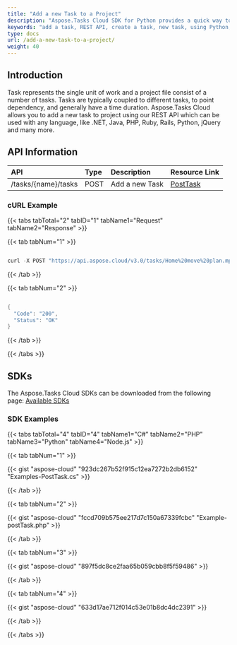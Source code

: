 ```yaml
---
title: "Add a new Task to a Project"
description: "Aspose.Tasks Cloud SDK for Python provides a quick way to add a new task to project. Furthermore, our REST API can be used with nearly all languages like .NET, Java, Android, Python, Perl, PHP, Ruby, Jquery and many more."
keywords: "add a task, REST API, create a task, new task, using Python, Perl, MS Project Management, project management, add new task in mpp, mpt, xml"
type: docs
url: /add-a-new-task-to-a-project/
weight: 40
---
```


## **Introduction**
Task represents the single unit of work and a project file consist of a number of tasks. Tasks are typically coupled to different tasks, to point dependency, and generally have a time duration. Aspose.Tasks Cloud allows you to add a new task to project using our REST API which can be used with any language, like .NET, Java, PHP, Ruby, Rails, Python, jQuery and many more.
## **API Information**

|**API**|**Type**|**Description**|**Resource Link**|
| :- | :- | :- | :- |
|/tasks/{name}/tasks|POST|Add a new Task|[PostTask](https://apireference.aspose.cloud/tasks/#/TasksTask/PostTask)|
### **cURL Example**
{{< tabs tabTotal="2" tabID="1" tabName1="Request" tabName2="Response" >}}

{{< tab tabNum="1" >}}

```java

curl -X POST "https://api.aspose.cloud/v3.0/tasks/Home%20move%20plan.mpp/tasks?mode=0&recalculate=true" -H "accept: application/json" -H "Content-Type: application/json" -d "{ \"Uid\": 10, \"Id\": 2, \"Name\": \"New task Name\", \"Duration\": \"13:01:00\", \"Start\": \"2000-10-10T00:00:00\", \"Finish\": \"2001-10-10T00:00:00\", \"PercentComplete\": 0, \"PercentWorkComplete\": 0, \"IsActive\": true, \"ConstraintType\": \"AsSoonAsPossible\", \"Cost\": 100, \"DurationVariance\": \"33.08:00:00\", \"EarlyFinish\": \"2003-03-18T08:00:00\", \"EarlyStart\": \"2003-01-07T08:00:00\", \"FixedCostAccrual\": \"End\", \"GUID\": \"6c0f1864-17ca-437f-9668-7fd103ddee3e\", \"LateFinish\": \"2003-03-18T08:00:00\", \"LateStart\": \"2003-01-07T08:00:00\", \"IsLevelAssignments\": true, \"CanLevelingSplit\": true, \"IsMarked\": false, \"IsMilestone\": false, \"IsCritical\": true, \"SubprojectName\": null, \"IsSummary\": false, \"SubtasksUids\": [], \"OutlineLevel\": 2, \"IsOverAllocated\": true, \"RegularWork\": \"4.04:00:00\", \"RemainingCost\": 3526.25, \"RemainingDuration\": \"4.04:10:10\", \"RemainingWork\": \"20.20:00:00\", \"IsResumeValid\": false, \"Type\": \"FixedUnits\", \"Wbs\": \"1.1\", \"Priority\": 500, \"Work\": \"10:10:10\", \"WorkVariance\": 30000.0, \"NotesText\": \"Second task note with some formatting!\", \"NotesRTF\": \"{\\\\rtf1\\\\ansi\\\\ansicpg1252\\\\deff0\\\\deflang1033{\\\\fonttbl{\\\\f0\\\\fswiss\\\\fprq2\\\\fcharset0 Arial;}}\\r\\\\\viewkind4\\\\uc1\\\\pard\\\\f0\\\\fs16 Second task note \\\\b with some formatting!\\\\b0\\\\par\\r\}\\r\\\u0000\", \"LevelingDelayFormat\": \"ElapsedDay\", \"Predecessors\": \"\", \"Successors\": \"\", \"IsExpanded\": true, \"EarnedValueMethod\": \"PercentComplete\", \"Baselines\": [], \"ExtendedAttributes\": [{ \"FieldId\": \"188743732\", \"AttributeType\": \"Start\" }, { \"FieldId\": \"188743733\", \"AttributeType\": \"Finish\" }, { \"FieldId\": \"188743735\", \"AttributeType\": \"Start\" }, { \"FieldId\": \"188743736\", \"AttributeType\": \"Finish\" }, { \"FieldId\": \"188743738\", \"AttributeType\": \"Start\" }, { \"FieldId\": \"188743739\", \"AttributeType\": \"Finish\" }, { \"FieldId\": \"188743741\", \"AttributeType\": \"Start\" }, { \"FieldId\": \"188743742\", \"AttributeType\": \"Finish\" }, { \"FieldId\": \"188743744\", \"AttributeType\": \"Start\" }, { \"FieldId\": \"188743745\", \"AttributeType\": \"Finish\" }, { \"FieldId\": \"188743767\", \"AttributeType\": \"Number\" }, { \"FieldId\": \"188743768\", \"AttributeType\": \"Number\" }, { \"FieldId\": \"188743769\", \"AttributeType\": \"Number\" }, { \"FieldId\": \"188743770\", \"AttributeType\": \"Number\" }, { \"FieldId\": \"188743771\", \"AttributeType\": \"Number\" }, { \"FieldId\": \"188743786\", \"AttributeType\": \"Cost\" }, { \"FieldId\": \"188743787\", \"AttributeType\": \"Cost\" }, { \"FieldId\": \"188743788\", \"AttributeType\": \"Cost\" }], \"OutlineCodes\": [], \"ActualDuration\": \"4.04:01:01\", \"ActualFinish\": \"2001-10-10T00:00:00\", \"ActualStart\": \"2000-10-10T00:00:00\", \"BudgetWork\": \"20:00:00\", \"ActualCost\": 12}"

```

{{< /tab >}}

{{< tab tabNum="2" >}}

```java

{
  "Code": "200",
  "Status": "OK"
}

```

{{< /tab >}}

{{< /tabs >}}
## **SDKs**
The Aspose.Tasks Cloud SDKs can be downloaded from the following page: [Available SDKs](/tasks/available-sdks/)
### **SDK Examples**
{{< tabs tabTotal="4" tabID="4" tabName1="C#" tabName2="PHP" tabName3="Python" tabName4="Node.js" >}}

{{< tab tabNum="1" >}}

{{< gist "aspose-cloud" "923dc267b52f915c12ea7272b2db6152" "Examples-PostTask.cs" >}}

{{< /tab >}}

{{< tab tabNum="2" >}}

{{< gist "aspose-cloud" "fccd709b575ee217d7c150a67339fcbc" "Example-postTask.php" >}}

{{< /tab >}}

{{< tab tabNum="3" >}}

{{< gist "aspose-cloud" "897f5dc8ce2faa65b059cbb8f5f59486" >}}

{{< /tab >}}

{{< tab tabNum="4" >}}

{{< gist "aspose-cloud" "633d17ae712f014c53e01b8dc4dc2391" >}}

{{< /tab >}}

{{< /tabs >}}

